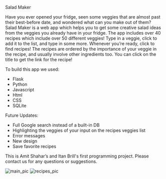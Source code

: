 Salad Maker

Have you ever opened your fridge, seen some veggies that are almost past their best-before date, and wondered what can you make out of them?
Salad Maker is a web app which helps you to get some creative salad ideas from the veggies you already have in your fridge.
The app includes over 40 recipes which include over 50 different veggies!
Type in a veggie, click to add it to the list, and type in some more. Whenever you’re ready, click to find recipes! 
The recipes are ordered by the importance of your veggie in the recipe, and usually involve other ingredients too.
You can click on the title to get the link for the recipe!

To build this app we used:
- Flask
- Python
- Javascript
- Html
- CSS
- SQLite

Future Updates:
- Full Google search instead of a built-in DB
- Highlighting the veggies of your input on the recipes veggies list
- Error messages
- New design
- Save favorite recipes

This is Amit Shahar’s and Itan Brill's first programming project.
Please contact us for any questions or suggestions. 

![main_pic](https://user-images.githubusercontent.com/71923695/99655969-004c5c80-2a65-11eb-96bc-af98d216efc7.jpg) ![recipes_pic](https://user-images.githubusercontent.com/71923695/99655977-017d8980-2a65-11eb-9577-1d3956bc1009.jpg)
